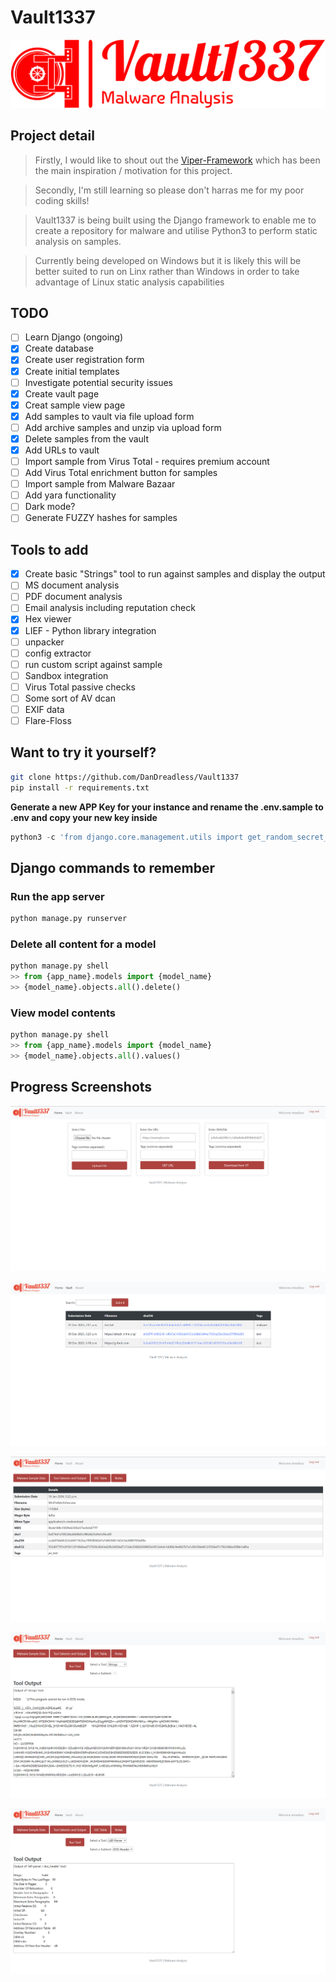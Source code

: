 # Vault1337
![Vault1337 logo](/vault/static/images/logos/png/logo-no-background.png "Vault1337 Logo")
## Project detail
> Firstly, I would like to shout out the [Viper-Framework](https://github.com/viper-framework) which has been the main inspiration /  motivation for this project.

> Secondly, I'm still learning so please don't harras me for my poor coding skills!

> Vault1337 is being built using the Django framework to enable me to create a repository for malware and utilise Python3 to perform static analysis on samples.

> Currently being developed on Windows but it is likely this will be better suited to run on Linx rather than Windows in order to take advantage of Linux static analysis capabilities

## TODO

- [ ] Learn Django (ongoing)
- [x] Create database
- [x] Create user registration form
- [x] Create initial templates
- [ ] Investigate potential security issues
- [x] Create vault page
- [x] Creat sample view page
- [x] Add samples to vault via file upload form
- [ ] Add archive samples and unzip via upload form
- [x] Delete samples from the vault
- [x] Add URLs to vault
- [ ] Import sample from Virus Total - requires premium account
- [ ] Add Virus Total enrichment button for samples
- [ ] Import sample from Malware Bazaar
- [ ] Add yara functionality
- [ ] Dark mode?
- [ ] Generate FUZZY hashes for samples

## Tools to add

- [x] Create basic "Strings" tool to run against samples and display the output
- [ ] MS document analysis
- [ ] PDF document analysis
- [ ] Email analysis including reputation check
- [x] Hex viewer
- [x] LIEF - Python library integration
- [ ] unpacker
- [ ] config extractor
- [ ] run custom script against sample
- [ ] Sandbox integration
- [ ] Virus Total passive checks
- [ ] Some sort of AV dcan
- [ ] EXIF data
- [ ] Flare-Floss

## Want to try it yourself?

```bash
git clone https://github.com/DanDreadless/Vault1337
pip install -r requirements.txt
```
**Generate a new APP Key for your instance and rename the .env.sample to .env and copy your new key inside**

```python
python3 -c 'from django.core.management.utils import get_random_secret_key; print(get_random_secret_key())'
```

## Django commands to remember

### Run the app server
```python
python manage.py runserver
```

### Delete all content for a model
```python
python manage.py shell
>> from {app_name}.models import {model_name}
>> {model_name}.objects.all().delete()
```

### View model contents
```python
python manage.py shell
>> from {app_name}.models import {model_name}
>> {model_name}.objects.all().values()
```

## Progress Screenshots

![Vault1337 logo](/vault/static/images/screenshots/Home_Screen_loggedIn.png "Home Screen Logged In")

![Vault1337 logo](/vault/static/images/screenshots/Vault.png "Vault")

![Vault1337 logo](/vault/static/images/screenshots/Sample_View.png "Sample View")

![Vault1337 logo](/vault/static/images/screenshots/Tool_View_Strings.png "Strings Tool In Use")

![Vault1337 logo](/vault/static/images/screenshots/Tool_View_LIEF.png "LIEF parser Tool In Use")
